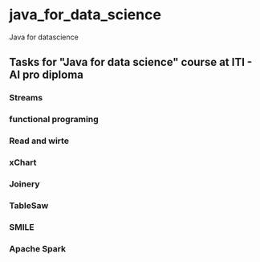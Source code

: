 # java_for_data_science
Java for datascience

## Tasks for "Java for data science" course at ITI - AI pro diploma

### Streams
### functional programing
### Read and wirte
### xChart
### Joinery
### TableSaw
### SMILE
### Apache Spark
